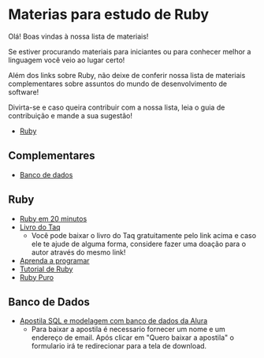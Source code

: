 # Materias para estudo de Ruby

Olá! Boas vindas à nossa lista de materiais!

Se estiver procurando materiais para iniciantes ou para conhecer melhor a linguagem você veio ao lugar certo! 

Além dos links sobre Ruby, não deixe de conferir nossa lista de materiais complementares sobre assuntos do mundo de desenvolvimento de software!

Divirta-se e caso queira contribuir com a nossa lista, leia o guia de contribuição e mande a sua sugestão!

- [Ruby](#ruby)

## Complementares

- [Banco de dados](#banco-de-dados)

## Ruby

- [Ruby em 20 minutos](https://www.ruby-lang.org/pt/documentation/quickstart/)
- [Livro do Taq](http://eustaquiorangel.com/livro-ruby)
  - Você pode baixar o livro do Taq gratuitamente pelo link acima e caso ele te ajude de alguma forma, considere fazer uma doação para o autor através do mesmo link!
- [Aprenda a programar](https://www.jmonteiro.com/aprendaaprogramar/)
- [Tutorial de Ruby](http://guru-sp.github.io/tutorial_ruby/)
- [Ruby Puro](https://onebitcode.com/course/ruby-puro/)

## Banco de Dados

- [Apostila SQL e modelagem com banco de dados da Alura](https://www.alura.com.br/apostilas)
  - Para baixar a apostila é necessario fornecer um nome e um endereço de email. Após clicar em "Quero baixar a apostila" o formulario irá te redirecionar para a tela de download.

